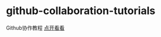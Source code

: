 # github-collaboration-tutorials
Github协作教程
[点开看看](https://blog.csdn.net/mintminty/article/details/109152610)

